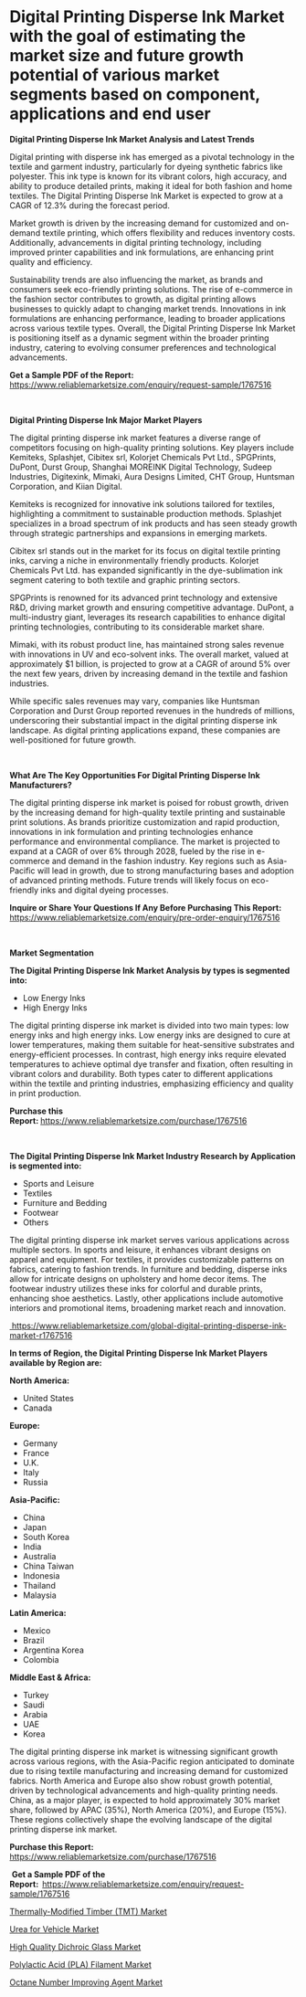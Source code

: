 <p><h1>Digital Printing Disperse Ink Market with the goal of estimating the market size and future growth potential of various market segments based on component, applications and end user</h1></p><p><strong>Digital Printing Disperse Ink Market Analysis and Latest Trends</strong></p>
<p><p>Digital printing with disperse ink has emerged as a pivotal technology in the textile and garment industry, particularly for dyeing synthetic fabrics like polyester. This ink type is known for its vibrant colors, high accuracy, and ability to produce detailed prints, making it ideal for both fashion and home textiles. The Digital Printing Disperse Ink Market is expected to grow at a CAGR of 12.3% during the forecast period. </p><p>Market growth is driven by the increasing demand for customized and on-demand textile printing, which offers flexibility and reduces inventory costs. Additionally, advancements in digital printing technology, including improved printer capabilities and ink formulations, are enhancing print quality and efficiency. </p><p>Sustainability trends are also influencing the market, as brands and consumers seek eco-friendly printing solutions. The rise of e-commerce in the fashion sector contributes to growth, as digital printing allows businesses to quickly adapt to changing market trends. Innovations in ink formulations are enhancing performance, leading to broader applications across various textile types. Overall, the Digital Printing Disperse Ink Market is positioning itself as a dynamic segment within the broader printing industry, catering to evolving consumer preferences and technological advancements.</p></p>
<p><strong>Get a Sample PDF of the Report:&nbsp;</strong> <a href="https://www.reliablemarketsize.com/enquiry/request-sample/1767516?utm_campaign=2005&utm_medium=2&utm_source=Github&utm_content=ia&utm_term=03042025&utm_id=digital-printing-disperse-ink">https://www.reliablemarketsize.com/enquiry/request-sample/1767516</a></p>
<p>&nbsp;</p>
<p><strong>Digital Printing Disperse Ink Major Market Players</strong></p>
<p><p>The digital printing disperse ink market features a diverse range of competitors focusing on high-quality printing solutions. Key players include Kemiteks, Splashjet, Cibitex srl, Kolorjet Chemicals Pvt Ltd., SPGPrints, DuPont, Durst Group, Shanghai MOREINK Digital Technology, Sudeep Industries, Digitexink, Mimaki, Aura Designs Limited, CHT Group, Huntsman Corporation, and Kiian Digital.</p><p>Kemiteks is recognized for innovative ink solutions tailored for textiles, highlighting a commitment to sustainable production methods. Splashjet specializes in a broad spectrum of ink products and has seen steady growth through strategic partnerships and expansions in emerging markets.</p><p>Cibitex srl stands out in the market for its focus on digital textile printing inks, carving a niche in environmentally friendly products. Kolorjet Chemicals Pvt Ltd. has expanded significantly in the dye-sublimation ink segment catering to both textile and graphic printing sectors.</p><p>SPGPrints is renowned for its advanced print technology and extensive R&D, driving market growth and ensuring competitive advantage. DuPont, a multi-industry giant, leverages its research capabilities to enhance digital printing technologies, contributing to its considerable market share.</p><p>Mimaki, with its robust product line, has maintained strong sales revenue with innovations in UV and eco-solvent inks. The overall market, valued at approximately $1 billion, is projected to grow at a CAGR of around 5% over the next few years, driven by increasing demand in the textile and fashion industries.</p><p>While specific sales revenues may vary, companies like Huntsman Corporation and Durst Group reported revenues in the hundreds of millions, underscoring their substantial impact in the digital printing disperse ink landscape. As digital printing applications expand, these companies are well-positioned for future growth.</p></p>
<p>&nbsp;</p>
<p><strong>What Are The Key Opportunities For Digital Printing Disperse Ink Manufacturers?</strong></p>
<p><p>The digital printing disperse ink market is poised for robust growth, driven by the increasing demand for high-quality textile printing and sustainable print solutions. As brands prioritize customization and rapid production, innovations in ink formulation and printing technologies enhance performance and environmental compliance. The market is projected to expand at a CAGR of over 6% through 2028, fueled by the rise in e-commerce and demand in the fashion industry. Key regions such as Asia-Pacific will lead in growth, due to strong manufacturing bases and adoption of advanced printing methods. Future trends will likely focus on eco-friendly inks and digital dyeing processes.</p></p>
<p><strong>Inquire or Share Your Questions If Any Before Purchasing This Report:</strong> <a href="https://www.reliablemarketsize.com/enquiry/pre-order-enquiry/1767516?utm_campaign=2005&utm_medium=2&utm_source=Github&utm_content=ia&utm_term=03042025&utm_id=digital-printing-disperse-ink">https://www.reliablemarketsize.com/enquiry/pre-order-enquiry/1767516</a></p>
<p>&nbsp;</p>
<p><strong>Market Segmentation</strong></p>
<p><strong>The Digital Printing Disperse Ink Market Analysis by types is segmented into:</strong></p>
<p><ul><li>Low Energy Inks</li><li>High Energy Inks</li></ul></p>
<p><p>The digital printing disperse ink market is divided into two main types: low energy inks and high energy inks. Low energy inks are designed to cure at lower temperatures, making them suitable for heat-sensitive substrates and energy-efficient processes. In contrast, high energy inks require elevated temperatures to achieve optimal dye transfer and fixation, often resulting in vibrant colors and durability. Both types cater to different applications within the textile and printing industries, emphasizing efficiency and quality in print production.</p></p>
<p><strong>Purchase this Report:&nbsp;</strong><a href="https://www.reliablemarketsize.com/purchase/1767516?utm_campaign=2005&utm_medium=2&utm_source=Github&utm_content=ia&utm_term=03042025&utm_id=digital-printing-disperse-ink">https://www.reliablemarketsize.com/purchase/1767516</a></p>
<p>&nbsp;</p>
<p><strong>The Digital Printing Disperse Ink Market Industry Research by Application is segmented into:</strong></p>
<p><ul><li>Sports and Leisure</li><li>Textiles</li><li>Furniture and Bedding</li><li>Footwear</li><li>Others</li></ul></p>
<p><p>The digital printing disperse ink market serves various applications across multiple sectors. In sports and leisure, it enhances vibrant designs on apparel and equipment. For textiles, it provides customizable patterns on fabrics, catering to fashion trends. In furniture and bedding, disperse inks allow for intricate designs on upholstery and home decor items. The footwear industry utilizes these inks for colorful and durable prints, enhancing shoe aesthetics. Lastly, other applications include automotive interiors and promotional items, broadening market reach and innovation.</p></p>
<p><a href="https://www.reliablemarketsize.com/global-digital-printing-disperse-ink-market-r1767516?utm_campaign=2005&utm_medium=2&utm_source=Github&utm_content=ia&utm_term=03042025&utm_id=digital-printing-disperse-ink">&nbsp;https://www.reliablemarketsize.com/global-digital-printing-disperse-ink-market-r1767516</a></p>
<p><strong>In terms of Region, the Digital Printing Disperse Ink Market Players available by Region are:</strong></p>
<p>
    <p> <strong> North America: </strong>
        <ul>
            <li>United States</li>
            <li>Canada</li>
        </ul>
        </p> 
    <p> <strong> Europe: </strong>
        <ul>
            <li>Germany</li>
            <li>France</li>
            <li>U.K.</li>
            <li>Italy</li>
            <li>Russia</li>
        </ul>
        </p> 
    <p> <strong> Asia-Pacific: </strong>
        <ul>
            <li>China</li>
            <li>Japan</li>
            <li>South Korea</li>
            <li>India</li>
            <li>Australia</li>
            <li>China Taiwan</li>
            <li>Indonesia</li>
            <li>Thailand</li>
            <li>Malaysia</li>
        </ul>
        </p> 
    <p> <strong> Latin America: </strong>
        <ul>
            <li>Mexico</li>
            <li>Brazil</li>
            <li>Argentina Korea</li>
            <li>Colombia</li>
        </ul>
        </p> 
    <p> <strong> Middle East & Africa: </strong>
        <ul>
            <li>Turkey</li>
            <li>Saudi</li>
            <li>Arabia</li>
            <li>UAE</li>
            <li>Korea</li>
        </ul>
    </p>
    </p>
<p><p>The digital printing disperse ink market is witnessing significant growth across various regions, with the Asia-Pacific region anticipated to dominate due to rising textile manufacturing and increasing demand for customized fabrics. North America and Europe also show robust growth potential, driven by technological advancements and high-quality printing needs. China, as a major player, is expected to hold approximately 30% market share, followed by APAC (35%), North America (20%), and Europe (15%). These regions collectively shape the evolving landscape of the digital printing disperse ink market.</p></p>
<p><strong>Purchase this Report: </strong><a href="https://www.reliablemarketsize.com/purchase/1767516?utm_campaign=2005&utm_medium=2&utm_source=Github&utm_content=ia&utm_term=03042025&utm_id=digital-printing-disperse-ink">https://www.reliablemarketsize.com/purchase/1767516</a></p>
<p>&nbsp;<strong>Get a Sample PDF of the Report:&nbsp;&nbsp;</strong><a href="https://www.reliablemarketsize.com/enquiry/request-sample/1767516?utm_campaign=2005&utm_medium=2&utm_source=Github&utm_content=ia&utm_term=03042025&utm_id=digital-printing-disperse-ink">https://www.reliablemarketsize.com/enquiry/request-sample/1767516</a></p>
<p><strong></strong></p>
<p><p><a href="https://github.com/eskelimaksic/Market-Research-Report-List-1/blob/main/thermally-modified-timber-tmt-market.md?utm_campaign=2005&utm_medium=2&utm_source=Github&utm_content=ia&utm_term=03042025&utm_id=digital-printing-disperse-ink">Thermally-Modified Timber (TMT) Market</a></p><p><a href="https://github.com/gogashopkewy/Market-Research-Report-List-1/blob/main/urea-for-vehicle-market.md?utm_campaign=2005&utm_medium=2&utm_source=Github&utm_content=ia&utm_term=03042025&utm_id=digital-printing-disperse-ink">Urea for Vehicle Market</a></p><p><a href="https://github.com/myrieronays5/Market-Research-Report-List-1/blob/main/high-quality-dichroic-glass-market.md?utm_campaign=2005&utm_medium=2&utm_source=Github&utm_content=ia&utm_term=03042025&utm_id=digital-printing-disperse-ink">High Quality Dichroic Glass Market</a></p><p><a href="https://github.com/vestadjogile/Market-Research-Report-List-1/blob/main/polylactic-acid-pla-filament-market.md?utm_campaign=2005&utm_medium=2&utm_source=Github&utm_content=ia&utm_term=03042025&utm_id=digital-printing-disperse-ink">Polylactic Acid (PLA) Filament Market</a></p><p><a href="https://github.com/kohushamudo3/Market-Research-Report-List-1/blob/main/octane-number-improving-agent-market.md?utm_campaign=2005&utm_medium=2&utm_source=Github&utm_content=ia&utm_term=03042025&utm_id=digital-printing-disperse-ink">Octane Number Improving Agent Market</a></p></p>
